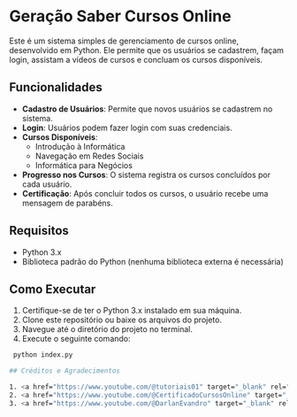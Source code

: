 # Geração Saber Cursos Online

Este é um sistema simples de gerenciamento de cursos online, desenvolvido em Python. 
Ele permite que os usuários se cadastrem, façam login, assistam a vídeos de cursos e concluam os cursos disponíveis.

## Funcionalidades

- **Cadastro de Usuários**: Permite que novos usuários se cadastrem no sistema.
- **Login**: Usuários podem fazer login com suas credenciais.
- **Cursos Disponíveis**:
  - Introdução à Informática
  - Navegação em Redes Sociais
  - Informática para Negócios
- **Progresso nos Cursos**: O sistema registra os cursos concluídos por cada usuário.
- **Certificação**: Após concluir todos os cursos, o usuário recebe uma mensagem de parabéns.

## Requisitos

- Python 3.x
- Biblioteca padrão do Python (nenhuma biblioteca externa é necessária)

## Como Executar

1. Certifique-se de ter o Python 3.x instalado em sua máquina.
2. Clone este repositório ou baixe os arquivos do projeto.
3. Navegue até o diretório do projeto no terminal.
4. Execute o seguinte comando:
  ```bash
   python index.py

## Créditos e Agradecimentos

1. <a href="https://www.youtube.com/@tutoriais01" target="_blank" rel="noopener noreferrer">Portal Hugo Cursos</a>
2. <a href="https://www.youtube.com/@CertificadoCursosOnline" target="_blank" rel="noopener noreferrer">Certificado Cursos Online</a>
3. <a href="https://www.youtube.com/@DarlanEvandro" target="_blank" rel="noopener noreferrer">Darlan Evandro</a>
 